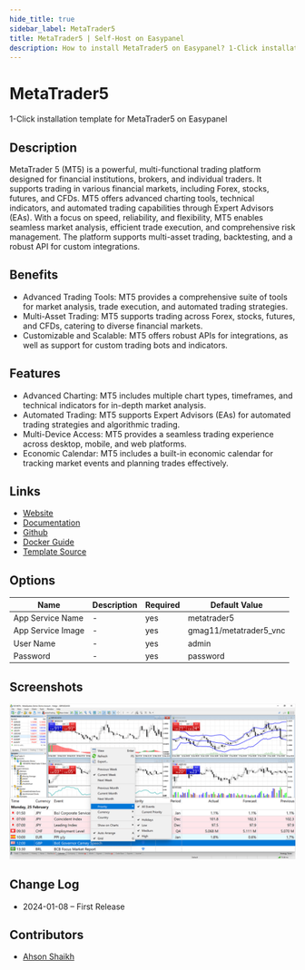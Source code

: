 ```yaml
---
hide_title: true
sidebar_label: MetaTrader5
title: MetaTrader5 | Self-Host on Easypanel
description: How to install MetaTrader5 on Easypanel? 1-Click installation template for MetaTrader5 on Easypanel
---
```


<!-- generated -->

# MetaTrader5

1-Click installation template for MetaTrader5 on Easypanel

## Description

MetaTrader 5 (MT5) is a powerful, multi-functional trading platform designed for financial institutions, brokers, and individual traders. It supports trading in various financial markets, including Forex, stocks, futures, and CFDs. MT5 offers advanced charting tools, technical indicators, and automated trading capabilities through Expert Advisors (EAs). With a focus on speed, reliability, and flexibility, MT5 enables seamless market analysis, efficient trade execution, and comprehensive risk management. The platform supports multi-asset trading, backtesting, and a robust API for custom integrations.

## Benefits

- Advanced Trading Tools: MT5 provides a comprehensive suite of tools for market analysis, trade execution, and automated trading strategies.
- Multi-Asset Trading: MT5 supports trading across Forex, stocks, futures, and CFDs, catering to diverse financial markets.
- Customizable and Scalable: MT5 offers robust APIs for integrations, as well as support for custom trading bots and indicators.

## Features

- Advanced Charting: MT5 includes multiple chart types, timeframes, and technical indicators for in-depth market analysis.
- Automated Trading: MT5 supports Expert Advisors (EAs) for automated trading strategies and algorithmic trading.
- Multi-Device Access: MT5 provides a seamless trading experience across desktop, mobile, and web platforms.
- Economic Calendar: MT5 includes a built-in economic calendar for tracking market events and planning trades effectively.

## Links

- [Website](https://www.metatrader5.com/en)
- [Documentation](https://www.metatrader5.com/en/terminal/help)
- [Github](https://github.com/gmag11/MetaTrader5-Docker-Image)
- [Docker Guide](https://hub.docker.com/r/gmag11/metatrader5_vnc)
- [Template Source](https://github.com/easypanel-io/templates/tree/main/templates/metatrader5)

## Options

Name | Description | Required | Default Value
-|-|-|-
App Service Name | - | yes | metatrader5
App Service Image | - | yes | gmag11/metatrader5_vnc
User Name | - | yes | admin
Password | - | yes | password

## Screenshots

![MetaTrader5 Screenshot](./assets/screenshot.png)

## Change Log

- 2024-01-08 – First Release

## Contributors

- [Ahson Shaikh](https://github.com/Ahson-Shaikh)
